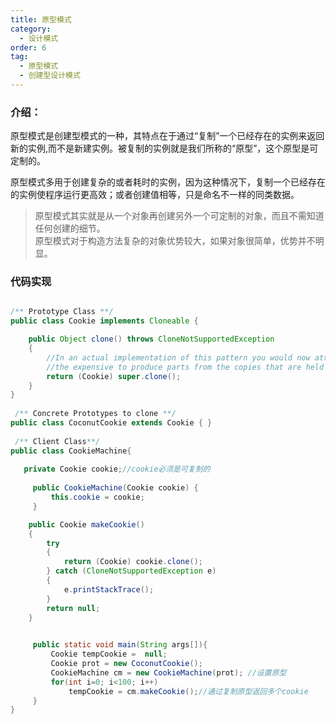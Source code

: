 ```yaml
---
title: 原型模式
category:
  - 设计模式
order: 6
tag:
  - 原型模式
  - 创建型设计模式
---
```


### 介绍：
原型模式是创建型模式的一种，其特点在于通过“复制”一个已经存在的实例来返回新的实例,而不是新建实例。被复制的实例就是我们所称的“原型”，这个原型是可定制的。

原型模式多用于创建复杂的或者耗时的实例，因为这种情况下，复制一个已经存在的实例使程序运行更高效；或者创建值相等，只是命名不一样的同类数据。

> 原型模式其实就是从一个对象再创建另外一个可定制的对象，而且不需知道任何创建的细节。    
> 原型模式对于构造方法复杂的对象优势较大，如果对象很简单，优势并不明显。

### 代码实现
```java

/** Prototype Class **/
public class Cookie implements Cloneable {

    public Object clone() throws CloneNotSupportedException
    {
        //In an actual implementation of this pattern you would now attach references to
        //the expensive to produce parts from the copies that are held inside the prototype.
        return (Cookie) super.clone();
    }
}
 
 /** Concrete Prototypes to clone **/
public class CoconutCookie extends Cookie { }
 
 /** Client Class**/
public class CookieMachine{
 
   private Cookie cookie;//cookie必须是可复制的
 
     public CookieMachine(Cookie cookie) { 
         this.cookie = cookie; 
     } 

    public Cookie makeCookie()
    {
        try
        {
            return (Cookie) cookie.clone();
        } catch (CloneNotSupportedException e)
        {
            e.printStackTrace();
        }
        return null;
    } 

 
     public static void main(String args[]){ 
         Cookie tempCookie =  null; 
         Cookie prot = new CoconutCookie(); 
         CookieMachine cm = new CookieMachine(prot); //设置原型
         for(int i=0; i<100; i++) 
             tempCookie = cm.makeCookie();//通过复制原型返回多个cookie 
     } 
}
```